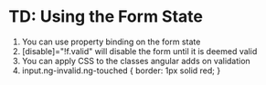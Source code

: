 # TD: Using the Form State
01. You can use property binding on the form state
02. [disable]="!f.valid" will disable the form until it is deemed valid
03. You can apply CSS to the classes angular adds on validation
04. input.ng-invalid.ng-touched { border: 1px solid red; }